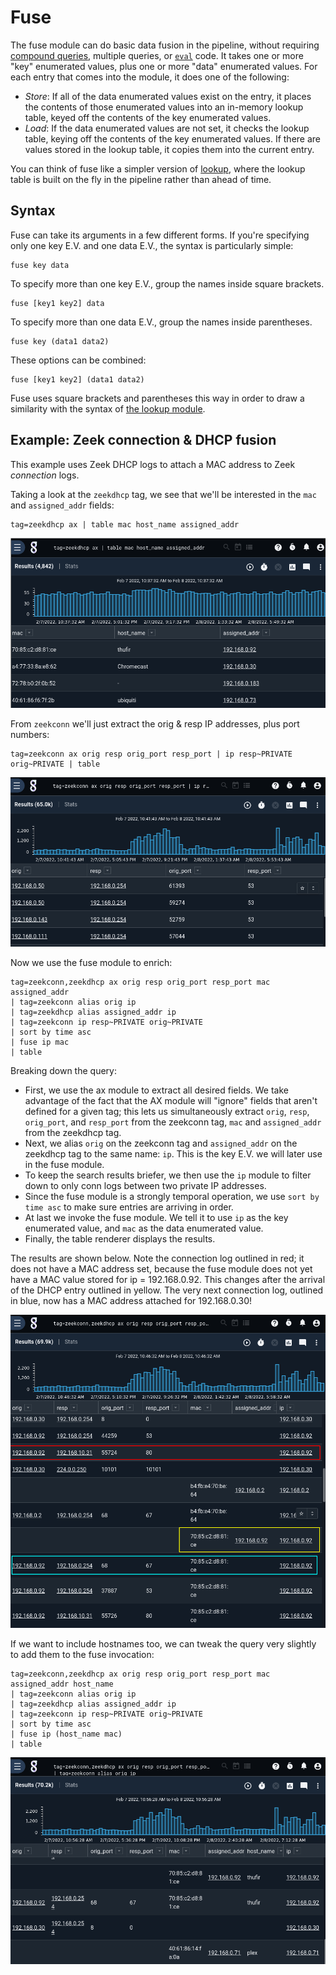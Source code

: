 # Fuse

The fuse module can do basic data fusion in the pipeline, without requiring [compound queries](#!search/search.md), multiple queries, or [`eval`](#!search/eval/eval.md) code. It takes one or more "key" enumerated values, plus one or more "data" enumerated values. For each entry that comes into the module, it does one of the following:

* *Store*: If all of the data enumerated values exist on the entry, it places the contents of those enumerated values into an in-memory lookup table, keyed off the contents of the key enumerated values.
* *Load*: If the data enumerated values are not set, it checks the lookup table, keying off the contents of the key enumerated values. If there are values stored in the lookup table, it copies them into the current entry.

You can think of fuse like a simpler version of [lookup](#!search/lookup/lookup.md), where the lookup table is built on the fly in the pipeline rather than ahead of time.

## Syntax

Fuse can take its arguments in a few different forms. If you're specifying only one key E.V. and one data E.V., the syntax is particularly simple:

	fuse key data

To specify more than one key E.V., group the names inside square brackets.

	fuse [key1 key2] data

To specify more than one data E.V., group the names inside parentheses.

	fuse key (data1 data2)

These options can be combined:

	fuse [key1 key2] (data1 data2)

Fuse uses square brackets and parentheses this way in order to draw a similarity with the syntax of [the lookup module](#!search/lookup/lookup.md).

## Example: Zeek connection & DHCP fusion

This example uses Zeek DHCP logs to attach a MAC address to Zeek *connection* logs.

Taking a look at the `zeekdhcp` tag, we see that we'll be interested in the `mac` and `assigned_addr` fields:

	tag=zeekdhcp ax | table mac host_name assigned_addr

![](zeekdhcp.png)

From `zeekconn` we'll just extract the orig & resp IP addresses, plus port numbers:

	tag=zeekconn ax orig resp orig_port resp_port | ip resp~PRIVATE orig~PRIVATE | table

![](zeekconn.png)

Now we use the fuse module to enrich:

```
tag=zeekconn,zeekdhcp ax orig resp orig_port resp_port mac assigned_addr 
| tag=zeekconn alias orig ip 
| tag=zeekdhcp alias assigned_addr ip 
| tag=zeekconn ip resp~PRIVATE orig~PRIVATE 
| sort by time asc 
| fuse ip mac 
| table
```

Breaking down the query:

* First, we use the ax module to extract all desired fields. We take advantage of the fact that the AX module will "ignore" fields that aren't defined for a given tag; this lets us simultaneously extract `orig`, `resp`, `orig_port`, and `resp_port` from the zeekconn tag, `mac` and `assigned_addr` from the zeekdhcp tag.
* Next, we alias `orig` on the zeekconn tag and `assigned_addr` on the zeekdhcp tag to the same name: `ip`. This is the key E.V. we will later use in the fuse module.
* To keep the search results briefer, we then use the `ip` module to filter down to only conn logs between two private IP addresses.
* Since the fuse module is a strongly temporal operation, we use `sort by time asc` to make sure entries are arriving in order.
* At last we invoke the fuse module. We tell it to use `ip` as the key enumerated value, and `mac` as the data enumerated value.
* Finally, the table renderer displays the results.

The results are shown below. Note the connection log outlined in red; it does not have a MAC address set, because the fuse module does not yet have a MAC value stored for ip = 192.168.0.92. This changes after the arrival of the DHCP entry outlined in yellow. The very next connection log, outlined in blue, now has a MAC address attached for 192.168.0.30!

![](fused.png)

If we want to include hostnames too, we can tweak the query very slightly to add them to the fuse invocation:

```
tag=zeekconn,zeekdhcp ax orig resp orig_port resp_port mac assigned_addr host_name
| tag=zeekconn alias orig ip 
| tag=zeekdhcp alias assigned_addr ip 
| tag=zeekconn ip resp~PRIVATE orig~PRIVATE 
| sort by time asc 
| fuse ip (host_name mac)
| table
```

![](fused-hostnames.png)